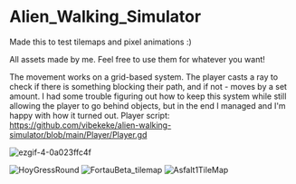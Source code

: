 # Alien_Walking_Simulator
 Made this to test tilemaps and pixel animations :)

All assets made by me. Feel free to use them for whatever you want!

The movement works on a grid-based system. The player casts a ray to check if there is something blocking their path, and if not - moves by a set amount.
I had some trouble figuring out how to keep this system while still allowing the player to go behind objects, but in the end I managed and I'm happy with how it turned out. Player script: https://github.com/vibekeke/alien-walking-simulator/blob/main/Player/Player.gd

![ezgif-4-0a023ffc4f](https://github.com/user-attachments/assets/78c5145f-2ba7-4bd9-965d-cf1591383fc6)

![HoyGressRound](https://github.com/user-attachments/assets/3cb8a3e8-7b0e-477d-a3fb-4107e73829ca)
![FortauBeta_tilemap](https://github.com/user-attachments/assets/092095d8-430a-4208-9b7d-b2920306e652)
![Asfalt1TileMap](https://github.com/user-attachments/assets/96cc10eb-8303-4e3f-be38-ddf926d72699)
